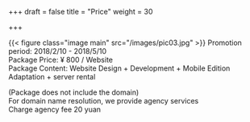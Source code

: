 +++
draft = false
title = "Price"
weight = 30

+++

{{< figure class="image main" src="/images/pic03.jpg" >}}
Promotion period: 2018/2/10 - 2018/5/10  
Package Price: ¥ 800 / Website  
Package Content: Website Design + Development + Mobile Edition Adaptation + server rental  
  
(Package does not include the domain)  
For domain name resolution, we provide agency services  
Charge agency fee 20 yuan  